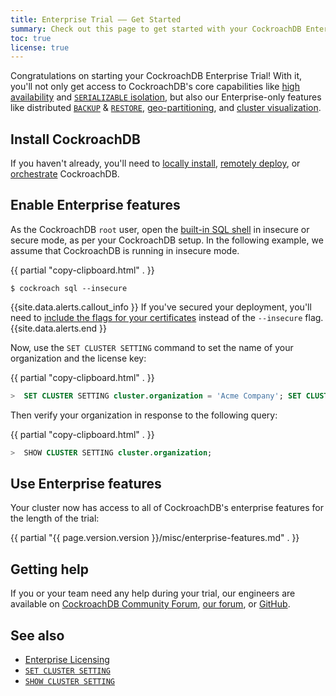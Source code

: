 ```yaml
---
title: Enterprise Trial –– Get Started
summary: Check out this page to get started with your CockroachDB Enterprise Trial
toc: true
license: true
---
```


Congratulations on starting your CockroachDB Enterprise Trial! With it, you'll not only get access to CockroachDB's core capabilities like [high availability](frequently-asked-questions.html#how-does-cockroachdb-survive-failures) and [`SERIALIZABLE` isolation](frequently-asked-questions.html#how-is-cockroachdb-strongly-consistent), but also our Enterprise-only features like distributed [`BACKUP`](backup.html) &amp; [`RESTORE`](restore.html), [geo-partitioning](partitioning.html), and [cluster visualization](enable-node-map.html).

## Install CockroachDB

If you haven't already, you'll need to [locally install](install-cockroachdb.html), [remotely deploy](manual-deployment.html), or [orchestrate](orchestration.html) CockroachDB.

## Enable Enterprise features

As the CockroachDB `root` user, open the [built-in SQL shell](cockroach-sql.html) in insecure or secure mode, as per your CockroachDB setup. In the following example, we assume that CockroachDB is running in insecure mode.

{{ partial "copy-clipboard.html" . }}
~~~ shell
$ cockroach sql --insecure
~~~

{{site.data.alerts.callout_info }}
If you've secured your deployment, you'll need to [include the flags for your certificates](cockroach-cert.html) instead of the `--insecure` flag.
{{site.data.alerts.end }}

Now, use the `SET CLUSTER SETTING` command to set the name of your organization and the license key:

{{ partial "copy-clipboard.html" . }}
~~~ sql
>  SET CLUSTER SETTING cluster.organization = 'Acme Company'; SET CLUSTER SETTING enterprise.license = 'xxxxxxxxxxxx';
~~~

Then verify your organization in response to the following query:

{{ partial "copy-clipboard.html" . }}
~~~ sql
>  SHOW CLUSTER SETTING cluster.organization;
~~~

## Use Enterprise features

Your cluster now has access to all of CockroachDB's enterprise features for the length of the trial:

{{ partial "{{ page.version.version }}/misc/enterprise-features.md" . }}

## Getting help

If you or your team need any help during your trial, our engineers are available on [CockroachDB Community Forum](https://forum.cockroachlabs.com), [our forum](https://forum.cockroachlabs.com/), or [GitHub](https://github.com/cockroachdb/cockroach).</p>

## See also

- [Enterprise Licensing](enterprise-licensing.html)
- [`SET CLUSTER SETTING`](set-cluster-setting.html)
- [`SHOW CLUSTER SETTING`](show-cluster-setting.html)
